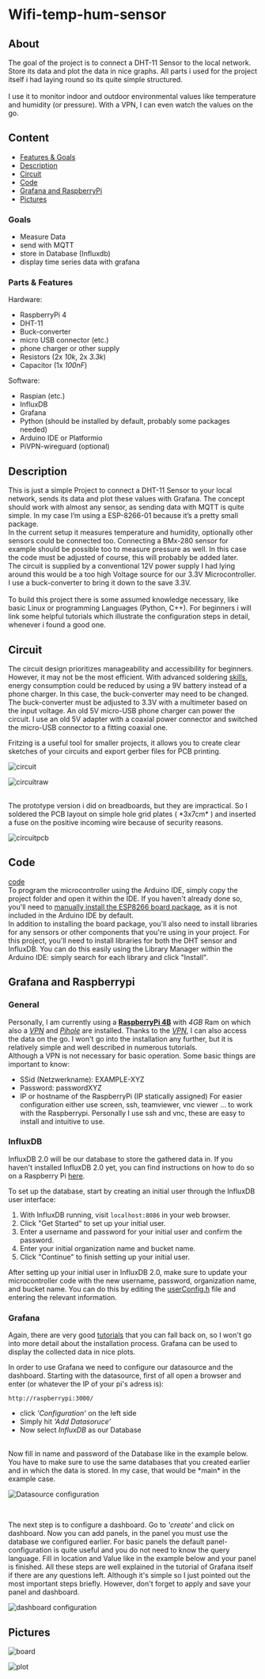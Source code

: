 # Wifi-temp-hum-sensor

## About
The goal of the project is to connect a DHT-11 Sensor to the local network. Store its data and plot the data in nice graphs. All parts i used for the project itself i had laying round so its quite simple structured. <br>
<br>
I use it to monitor indoor and outdoor environmental values like temperature and humidity (or pressure). With a VPN, I can even watch the values on the go.
<br>

## Content
- [Features & Goals](#features)
- [Description](#description)
- [Circuit](#circuit)
- [Code](#code)
- [Grafana and RaspberryPi](#grafana-and-raspberrypi)
- [Pictures](#pictures)

### Goals
- Measure Data
- send with MQTT
- store in Database (Influxdb)
- display time series data with grafana

### Parts & Features
Hardware:
- RaspberryPi 4
- DHT-11
- Buck-converter
- micro USB connector (etc.)
- phone charger or other supply
- Resistors (2x *10k*, 2x *3.3k*)
- Capacitor (1x *100nF*)

Software:
- Raspian (etc.)
- InfluxDB
- Grafana
- Python (should be installed by default, probably some packages needed)
- Arduino IDE or Platformio
- PiVPN-wireguard (optional)


## Description
This is just a simple Project to connect a DHT-11 Sensor to your local network, sends its data and plot these values with Grafana. The concept should work with almost any sensor, as sending data with MQTT is quite simple. In my case I’m using a ESP-8266-01 because it’s a pretty small package. <br>
In the current setup it measures temperature and humidity, optionally other sensors could be connected too. Connecting a BMx-280 sensor for example should be possible too to measure pressure as well. In this case the code must be adjusted of course, this will probably be added later. <br>
The circuit is supplied by a conventional 12V power supply I had lying around this would be a too high Voltage source for our 3.3V Microcontroller. I use a buck-converter to bring it down to the save 3.3V. <br>
<br>
To build this project there is some assumed knowledge necessary, like basic Linux or programming Languages (Python, C++). For beginners i will link some helpful tutorials which illustrate the configuration steps in detail, whenever i found a good one.

## Circuit
The circuit design prioritizes manageability and accessibility for beginners. However, it may not be the most efficient. With advanced soldering [skills](https://www.instructables.com/Enable-DeepSleep-on-an-ESP8266-01/), energy consumption could be reduced by using a 9V battery instead of a phone charger. In this case, the buck-converter may need to be changed. The buck-converter must be adjusted to 3.3V with a multimeter based on the input voltage. An old 5V micro-USB phone charger can power the circuit. I use an old 5V adapter with a coaxial power connector and switched the micro-USB connector to a fitting coaxial one.

Fritzing is a useful tool for smaller projects, it allows you to create clear sketches of your circuits and export gerber files for PCB printing.

![circuit](/docs/circuit_board.png "circuit breadboard")

![circuitraw](/docs/circuit_raw.png "circuit")

<br>
The prototype version i did on breadboards, but they are impractical. So I soldered the PCB layout on simple hole grid plates ( *3x7cm* ) and inserted a fuse on the positive incoming wire because of security reasons. <br>

![circuitpcb](/docs/circuit_pcb.png "circuit pcb layout")

## Code
[code](/code/esp01_DHT11grafanaV5) <br>
To program the microcontroller using the Arduino IDE, simply copy the project folder and open it within the IDE. If you haven't already done so, you'll need to [manually install the ESP8266 board package](https://randomnerdtutorials.com/how-to-install-esp8266-board-arduino-ide/), as it is not included in the Arduino IDE by default.
<br>
In addition to installing the board package, you'll also need to install libraries for any sensors or other components that you're using in your project. For this project, you'll need to install libraries for both the DHT sensor and InfluxDB. You can do this easily using the Library Manager within the Arduino IDE: simply search for each library and click "Install". <br>

## Grafana and Raspberrypi
### General
Personally, I am currently using a [**RaspberryPi 4B**](https://www.raspberrypi.com/products/raspberry-pi-4-model-b/) with *4GB* Ram on which also a [*VPN*](https://www.pivpn.io/) and [*Pihole*](https://pi-hole.net/) are installed. Thanks to the [*VPN*](https://www.pivpn.io/), I can also access the data on the go. I won't go into the installation any further, but it is relatively simple and well described in numerous tutorials. <br>Although a VPN is not necessary for basic operation. Some basic things are important to know:
- SSid (Netzwerkname): EXAMPLE-XYZ
- Password: passwordXYZ
- IP or hostname of the RaspberryPi (IP statically assigned)
For easier configuration either use screen, ssh, teamviewer, vnc viewer ... to work with the Raspberrypi. Personally I use ssh and vnc, these are easy to install and intuitive to use. <br>

### InfluxDB

InfluxDB 2.0 will be our database to store the gathered data in. If you haven't installed InfluxDB 2.0 yet, you can find instructions on how to do so on a Raspberry Pi [here](https://randomnerdtutorials.com/install-influxdb-2-raspberry-pi/).

To set up the database, start by creating an initial user through the InfluxDB user interface:
1. With InfluxDB running, visit `localhost:8086` in your web browser.
2. Click "Get Started" to set up your initial user.
3. Enter a username and password for your initial user and confirm the password.
4. Enter your initial organization name and bucket name.
5. Click "Continue" to finish setting up your initial user.

After setting up your initial user in InfluxDB 2.0, make sure to update your microcontroller code with the new username, password, organization name, and bucket name. You can do this by editing the [userConfig.h](/code/userConfig.h) file and entering the relevant information.

### Grafana

Again, there are very good [tutorials](https://grafana.com/tutorials/install-grafana-on-raspberry-pi/) that you can fall back on, so I won't go into more detail about the installation process. Grafana can be used to display the collected data in nice plots. <br>

In order to use Grafana we need to configure our datasource and the dashboard. Starting with the datasource, first of all open a browser and enter (or whatever the IP of your pi's adress is): <br>
```
http://raspberrypi:3000/
```
- click *'Configuration'* on the left side
- Simply hit *'Add Datasoruce'*
- Now select *InfluxDB* as our Database

<br>
Now fill in name and password of the Database like in the example below. You have to make sure to use the same databases that you created earlier and in which the data is stored. In my case, that would be *main* in the example case. <br>

![Datasource configuration](/docs/pictures/datasources.png "Datasource configuration example") <br>

<br>

The next step is to configure a dashboard. Go to *'create'* and click on dashboard. Now you can add panels, in the panel you must use the database we configured earlier. For basic panels the default panel-configuration is quite useful and you do not need to know the query language. Fill in location and Value like in the example below and your panel is finished. All these steps are well explained in the tutorial of Grafana itself if there are any questions left. Although it's simple so I just pointed out the most important steps briefly. However, don't forget to apply and save your panel and dashboard. <br>

![dashboard configuration](/docs/pictures/dashboard.png "dashboard configuration example") <br>

## Pictures
![board](/docs/pictures/dht11wifi.jpg "board")

![plot](/docs/pictures/twodayschart.png "plot")
